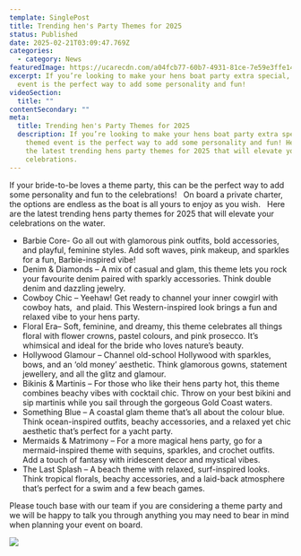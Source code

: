 ```yaml
---
template: SinglePost
title: Trending hen's Party Themes for 2025
status: Published
date: 2025-02-21T03:09:47.769Z
categories:
  - category: News
featuredImage: https://ucarecdn.com/a04fcb77-60b7-4931-81ce-7e59e3ffe141/
excerpt: If you’re looking to make your hens boat party extra special, a themed
  event is the perfect way to add some personality and fun!
videoSection:
  title: ""
contentSecondary: ""
meta:
  title: Trending hen's Party Themes for 2025
  description: If you’re looking to make your hens boat party extra special, a
    themed event is the perfect way to add some personality and fun! Here are
    the latest trending hens party themes for 2025 that will elevate your
    celebrations.
---
```

If your bride-to-be loves a theme party, this can be the perfect way to add some personality and fun to the celebrations!   On board a private charter, the options are endless as the boat is all yours to enjoy as you wish.   Here are the latest trending hens party themes for 2025 that will elevate your celebrations on the water.  



* Barbie Core- Go all out with glamorous pink outfits, bold accessories, and playful, feminine styles. Add soft waves, pink makeup, and sparkles for a fun, Barbie-inspired vibe! 
* Denim & Diamonds – A mix of casual and glam, this theme lets you rock your favourite denim paired with sparkly accessories. Think double denim and dazzling jewelry.
* Cowboy Chic – Yeehaw! Get ready to channel your inner cowgirl with cowboy hats,  and plaid. This Western-inspired look brings a fun and relaxed vibe to your hens party.
* Floral Era– Soft, feminine, and dreamy, this theme celebrates all things floral with flower crowns, pastel colours, and pink prosecco. It’s whimsical and ideal for the bride who loves nature’s beauty.
* Hollywood Glamour – Channel old-school Hollywood with sparkles, bows, and an ‘old money’ aesthetic. Think glamorous gowns, statement jewellery, and all the glitz and glamour.
* Bikinis & Martinis – For those who like their hens party hot, this theme combines beachy vibes with cocktail chic. Throw on your best bikini and sip martinis while you sail through the gorgeous Gold Coast waters. 
* Something Blue – A coastal glam theme that’s all about the colour blue. Think ocean-inspired outfits, beachy accessories, and a relaxed yet chic aesthetic that’s perfect for a yacht party.
* Mermaids & Matrimony – For a more magical hens party, go for a mermaid-inspired theme with sequins, sparkles, and crochet outfits. Add a touch of fantasy with iridescent decor and mystical vibes.
* The Last Splash – A beach theme with relaxed, surf-inspired looks. Think tropical florals, beachy accessories, and a laid-back atmosphere that’s perfect for a swim and a few beach games.

Please touch base with our team if you are considering a theme party and we will be happy to talk you through anything you may need to bear in mind when planning your event on board.   

![](https://ucarecdn.com/d8065e17-d2c7-46ac-a99d-b78ae4e428cf/)